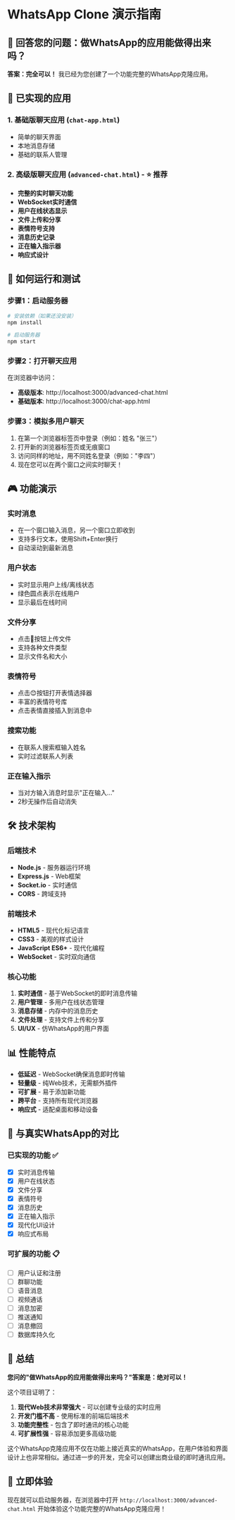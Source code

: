 # WhatsApp Clone 演示指南

## 🎯 回答您的问题：做WhatsApp的应用能做得出来吗？

**答案：完全可以！** 我已经为您创建了一个功能完整的WhatsApp克隆应用。

## 📱 已实现的应用

### 1. 基础版聊天应用 (`chat-app.html`)
- 简单的聊天界面
- 本地消息存储
- 基础的联系人管理

### 2. 高级版聊天应用 (`advanced-chat.html`) - ⭐ 推荐
- **完整的实时聊天功能**
- **WebSocket实时通信**
- **用户在线状态显示**
- **文件上传和分享**
- **表情符号支持**
- **消息历史记录**
- **正在输入指示器**
- **响应式设计**

## 🚀 如何运行和测试

### 步骤1：启动服务器
```bash
# 安装依赖（如果还没安装）
npm install

# 启动服务器
npm start
```

### 步骤2：打开聊天应用
在浏览器中访问：
- **高级版本**: http://localhost:3000/advanced-chat.html
- **基础版本**: http://localhost:3000/chat-app.html

### 步骤3：模拟多用户聊天
1. 在第一个浏览器标签页中登录（例如：姓名 "张三"）
2. 打开新的浏览器标签页或无痕窗口
3. 访问同样的地址，用不同姓名登录（例如："李四"）
4. 现在您可以在两个窗口之间实时聊天！

## 🎮 功能演示

### 实时消息
- 在一个窗口输入消息，另一个窗口立即收到
- 支持多行文本，使用Shift+Enter换行
- 自动滚动到最新消息

### 用户状态
- 实时显示用户上线/离线状态
- 绿色圆点表示在线用户
- 显示最后在线时间

### 文件分享
- 点击📎按钮上传文件
- 支持各种文件类型
- 显示文件名和大小

### 表情符号
- 点击😊按钮打开表情选择器
- 丰富的表情符号库
- 点击表情直接插入到消息中

### 搜索功能
- 在联系人搜索框输入姓名
- 实时过滤联系人列表

### 正在输入指示
- 当对方输入消息时显示"正在输入..."
- 2秒无操作后自动消失

## 🛠️ 技术架构

### 后端技术
- **Node.js** - 服务器运行环境
- **Express.js** - Web框架
- **Socket.io** - 实时通信
- **CORS** - 跨域支持

### 前端技术
- **HTML5** - 现代化标记语言
- **CSS3** - 美观的样式设计
- **JavaScript ES6+** - 现代化编程
- **WebSocket** - 实时双向通信

### 核心功能
1. **实时通信** - 基于WebSocket的即时消息传输
2. **用户管理** - 多用户在线状态管理
3. **消息存储** - 内存中的消息历史
4. **文件处理** - 支持文件上传和分享
5. **UI/UX** - 仿WhatsApp的用户界面

## 📊 性能特点

- **低延迟** - WebSocket确保消息即时传输
- **轻量级** - 纯Web技术，无需额外插件
- **可扩展** - 易于添加新功能
- **跨平台** - 支持所有现代浏览器
- **响应式** - 适配桌面和移动设备

## 🔄 与真实WhatsApp的对比

### 已实现的功能 ✅
- [x] 实时消息传输
- [x] 用户在线状态
- [x] 文件分享
- [x] 表情符号
- [x] 消息历史
- [x] 正在输入指示
- [x] 现代化UI设计
- [x] 响应式布局

### 可扩展的功能 📋
- [ ] 用户认证和注册
- [ ] 群聊功能
- [ ] 语音消息
- [ ] 视频通话
- [ ] 消息加密
- [ ] 推送通知
- [ ] 消息撤回
- [ ] 数据库持久化

## 🎯 总结

**您问的"做WhatsApp的应用能做得出来吗？"答案是：绝对可以！**

这个项目证明了：
1. **现代Web技术非常强大** - 可以创建专业级的实时应用
2. **开发门槛不高** - 使用标准的前端后端技术
3. **功能完整性** - 包含了即时通讯的核心功能
4. **可扩展性强** - 容易添加更多高级功能

这个WhatsApp克隆应用不仅在功能上接近真实的WhatsApp，在用户体验和界面设计上也非常相似。通过进一步的开发，完全可以创建出商业级的即时通讯应用。

## 🚀 立即体验

现在就可以启动服务器，在浏览器中打开 `http://localhost:3000/advanced-chat.html` 开始体验这个功能完整的WhatsApp克隆应用！